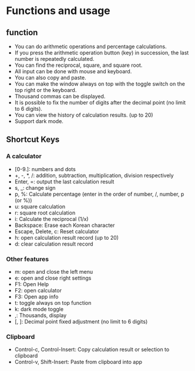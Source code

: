 # Functions and usage

## function

- You can do arithmetic operations and percentage calculations.
- If you press the arithmetic operation button (key) in succession, the last number is repeatedly calculated.
- You can find the reciprocal, square, and square root.
- All input can be done with mouse and keyboard.
- You can also copy and paste.
- You can make the window always on top with the toggle switch on the top right or the keyboard.
- Thousand commas can be displayed.
- It is possible to fix the number of digits after the decimal point (no limit to 6 digits).
- You can view the history of calculation results. (up to 20)
- Support dark mode.

## Shortcut Keys

### A calculator

- [0-9\.]: numbers and dots
- +, -, \*, /: addition, subtraction, multiplication, division respectively
- Enter, =: output the last calculation result
- s, \_: change sign
- p, %: Calculate percentage (enter in the order of number, /, number, p (or %))
- u: square calculation
- r: square root calculation
- i: Calculate the reciprocal (1/x)
- Backspace: Erase each Korean character
- Escape, Delete, c: Reset calculator
- h: open calculation result record (up to 20)
- d: clear calculation result record

### Other features

- m: open and close the left menu
- e: open and close right settings
- F1: Open Help
- F2: open calculator
- F3: Open app info
- t: toggle always on top function
- k: dark mode toggle
- ,: Thousands, display
- [, ]: Decimal point fixed adjustment (no limit to 6 digits)

### Clipboard

- Control-c, Control-Insert: Copy calculation result or selection to clipboard
- Control-v, Shift-Insert: Paste from clipboard into app
